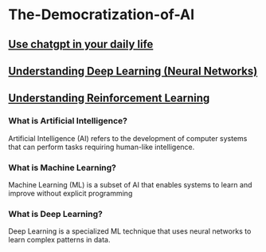 # The-Democratization-of-AI

## [Use chatgpt in your daily life](https://github.com/623637719/The-Democratization-of-AI/tree/main/1.Use%20chatgpt%20in%20your%20daily%20life)

## [Understanding Deep Learning (Neural Networks)](https://github.com/623637719/The-Democratization-of-AI/tree/main/2.Deep%20learning)
  
## [Understanding Reinforcement Learning](https://github.com/623637719/The-Democratization-of-AI/tree/main/3.Reinforcement%20learning)


### What is Artificial Intelligence?
Artificial Intelligence (AI) refers to the development of computer systems that can perform tasks requiring human-like intelligence.
### What is Machine Learning?
Machine Learning (ML) is a subset of AI that enables systems to learn and improve without explicit programming
### What is Deep Learning?
Deep Learning is a specialized ML technique that uses neural networks to learn complex patterns in data.

  
